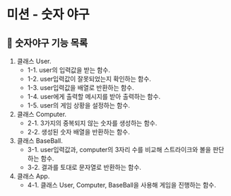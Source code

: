# 미션 - 숫자 야구

## 🚀 숫자야구 기능 목록

1. 클래스 User.
	- 1-1. user의 입력값을 받는 함수.
	- 1-2. user입력값이 잘못되었는지 확인하는 함수.
	- 1-3. user입력값을 배열로 반환하는 함수.
	- 1-4. user에게 출력할 메시지를 받아 출력하는 함수.
	- 1-5. user의 게임 상황을 설정하는 함수.
2. 클래스 Computer.
	- 2-1. 3가지의 중복되지 않는 숫자를 생성하는 함수.
	- 2-2. 생성된 숫자 배열을 반환하는 함수.
3. 클래스 BaseBall.
	- 3-1. user입력값과, computer의 3자리 수를 비교해 스트라이크와 볼을 판단하는 함수.
	- 3-2. 결과를 토대로 문자열로 반환하는 함수.
4. 클래스 App.
	- 4-1. 클래스 User, Computer, BaseBall을 사용해 게임을 진행하는 함수.